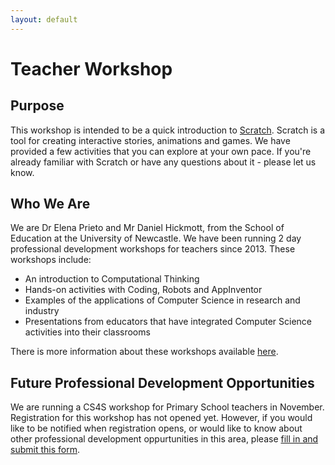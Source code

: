 ```yaml
---
layout: default
---
```


# Teacher Workshop

## Purpose
This workshop is intended to be a quick introduction to [Scratch](http://scratch.mit.edu). Scratch is a tool for 
creating interactive stories, animations and games. We have provided a few activities that you can explore at your own pace. 
If you're already familiar with Scratch or have any questions about it - please let us know.

## Who We Are
We are Dr Elena Prieto and Mr Daniel Hickmott, from the School of Education at the University of Newcastle. We have been running 
2 day professional development workshops for teachers since 2013. These workshops include:

- An introduction to Computational Thinking
- Hands-on activities with Coding, Robots and AppInventor
- Examples of the applications of Computer Science in research and industry
- Presentations from educators that have integrated Computer Science activities into their classrooms

There is more information about these workshops available [here](http://newcastle.edu.au/cs4s).

## Future Professional Development Opportunities
We are running a CS4S workshop for Primary School teachers in November. Registration for this workshop has not opened yet. 
However, if you would like to be notified when registration opens, or would like to know about other professional development 
oppurtunities in this area, please [fill in and submit this form](https://goo.gl/jEclWr).
